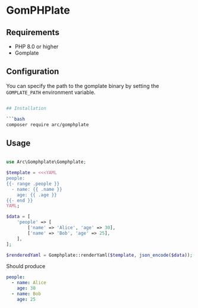 # GomPHPlate

## Requirements

* PHP 8.0 or higher
* Gomplate

## Configuration

You can specify the path to the gomplate binary by setting the `GOMPLATE_PATH` environment variable.

```bash

## Installation

```bash
composer require arc/gomphplate
```

## Usage

```php

use Arc\Gomphplate\Gomphplate;

$template = <<<YAML
people:
{{- range .people }}
  - name: {{ .name }}
    age: {{ .age }}
{{- end }}
YAML;

$data = [
    'people' => [
        ['name' => 'Alice', 'age' => 30],
        ['name' => 'Bob', 'age' => 25],
    ],
];

$renderedYaml = Gomphplate::renderYaml($template, json_encode($data));
```

Should produce

```yaml
people:
  - name: Alice
    age: 30
  - name: Bob
    age: 25
```